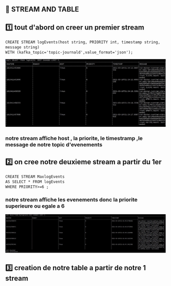 ## :rocket: STREAM AND TABLE

## :one: tout d'abord on creer un premier stream
```
CREATE STREAM logEvents(host string, PRIORITY int, timestamp string, message string)
WITH (kafka_topic='topic-journald',value_format='json');

```
![](img/ksql1.JPG)
### notre stream affiche **host** , **la priorite**, **le timestramp** ,**le message** de notre topic d'evenements

## :two: on cree notre deuxieme stream a partir du 1er

```
CREATE STREAM MaxlogEvents
AS SELECT * FROM logEvents
WHERE PRIORITY>=6 ;
```
### notre stream affiche les evenements donc la **priorite superieure** ou **egale a 6**
![](img/ksql3.JPG)

## :three: creation de notre table a partir de notre 1 stream
```
```
